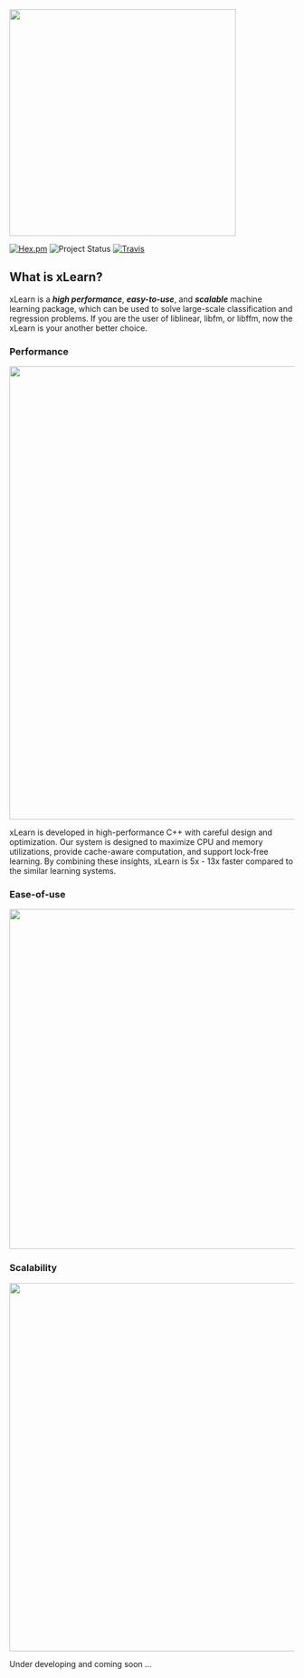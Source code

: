 <img src="https://github.com/aksnzhy/xLearn/raw/master/img/xlearn_logo.png" width = "400"/>    

[![Hex.pm](https://img.shields.io/hexpm/l/plug.svg)](./LICENCE)
![Project Status](https://img.shields.io/badge/version-0.1.0-green.svg)
[![Travis](https://img.shields.io/travis/rust-lang/rust.svg)]()

## What is xLearn?

xLearn is a ***high performance***, ***easy-to-use***, and ***scalable*** machine learning package, 
which can be used to solve large-scale classification and regression problems. If you are the user 
of liblinear, libfm, or libffm, now the xLearn is your another better choice.

### Performance 

<img src="https://github.com/aksnzhy/xLearn/raw/master/img/speed.png" width = "800"/>   

xLearn is developed in high-performance C++ with careful design and optimization. Our system is designed to 
maximize CPU and memory utilizations, provide cache-aware computation, and support lock-free learning. By 
combining these insights, xLearn is 5x - 13x faster compared to the similar learning systems.

### Ease-of-use

<img src="https://github.com/aksnzhy/xLearn/raw/master/img/code.png" width = "600"/>   

### Scalability

<img src="https://github.com/aksnzhy/xLearn/raw/master/img/scalability.png" width = "650"/>   

Under developing and coming soon ...
